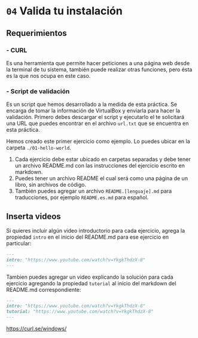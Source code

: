 # `04` Valida tu instalación

## Requerimientos

### - CURL

Es una herramienta que permite hacer peticiones a una página web desde la terminal de tu sistema, también puede realizar otras funciones, pero ésta es la que nos ocupa en este caso.

### - Script de validación

Es un script que hemos desarrollado a la medida de esta práctica. Se encarga de tomar la información de VirtualBox y enviarla para hacer la validación. Primero debes descargar el script y ejecutarlo el te solicitará una URL que puedes encontrar en el archivo `url.txt` que se encuentra en esta práctica.

Hemos creado este primer ejercicio como ejemplo. Lo puedes ubicar en la carpeta `./01-hello-world`.

1. Cada ejercicio debe estar ubicado en carpetas separadas y debe tener un archivo README.md con las instrucciones del ejercicio escrito en markdown.
2. Puedes tener un archivo README el cual será como una página de un libro, sin archivos de código.
3. También puedes agregar un archivo `README.[lenguaje].md` para traducciones, por ejemplo `README.es.md` para español.

## Inserta videos

Si quieres incluir algún video introductorio para cada ejercicio, agrega la propiedad `intro` en el inicio del README.md para ese ejercicio en particular:

```markdown
---
intro: "https://www.youtube.com/watch?v=YkgkThdzX-8"
---
```

Tambien puedes agregar un video explicando la solución para cada ejercicio agregando la propiedad `tutorial` al inicio del markdown del README.md correspondiente:

```markdown
---
intro: "https://www.youtube.com/watch?v=YkgkThdzX-8"
tutorial: "https://www.youtube.com/watch?v=YkgkThdzX-8"
---
```

https://curl.se/windows/
